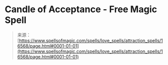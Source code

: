 <!--yml
category: 未分类
date: 2024-06-12 18:57:00
-->

# Candle of Acceptance - Free Magic Spell

> 来源：[https://www.spellsofmagic.com/spells/love_spells/attraction_spells/16568/page.html#0001-01-01](https://www.spellsofmagic.com/spells/love_spells/attraction_spells/16568/page.html#0001-01-01)